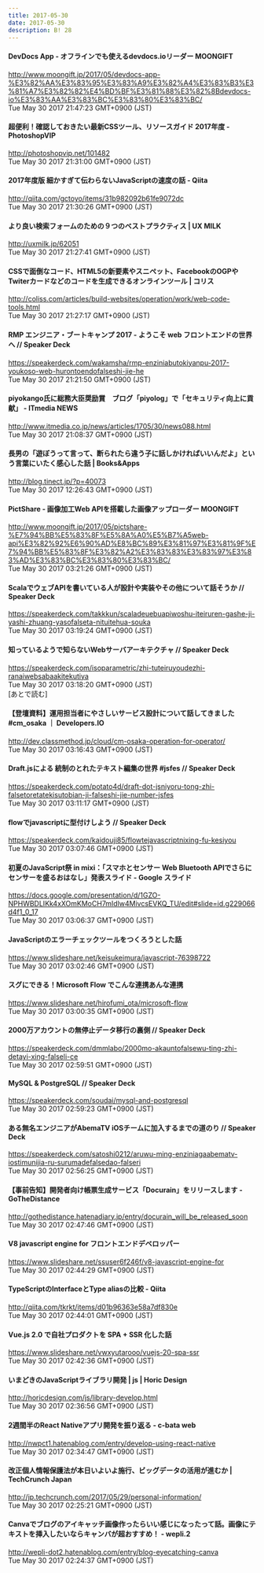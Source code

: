 ```yaml
---
title: 2017-05-30
date: 2017-05-30
description: B! 28
---
```


#### DevDocs App - オフラインでも使えるdevdocs.ioリーダー MOONGIFT
http://www.moongift.jp/2017/05/devdocs-app-%E3%82%AA%E3%83%95%E3%83%A9%E3%82%A4%E3%83%B3%E3%81%A7%E3%82%82%E4%BD%BF%E3%81%88%E3%82%8Bdevdocs-io%E3%83%AA%E3%83%BC%E3%83%80%E3%83%BC/<br>
Tue May 30 2017 21:47:23 GMT+0900 (JST)<br>


#### 超便利！確認しておきたい最新CSSツール、リソースガイド 2017年度 - PhotoshopVIP
http://photoshopvip.net/101482<br>
Tue May 30 2017 21:31:00 GMT+0900 (JST)<br>


#### 2017年度版 細かすぎて伝わらないJavaScriptの速度の話 - Qiita
http://qiita.com/gctoyo/items/31b982092b61fe9072dc<br>
Tue May 30 2017 21:30:26 GMT+0900 (JST)<br>


#### より良い検索フォームのための９つのベストプラクティス | UX MILK
http://uxmilk.jp/62051<br>
Tue May 30 2017 21:27:41 GMT+0900 (JST)<br>


####   CSSで面倒なコード、HTML5の新要素やスニペット、FacebookのOGPやTwiterカードなどのコードを生成できるオンラインツール | コリス
http://coliss.com/articles/build-websites/operation/work/web-code-tools.html<br>
Tue May 30 2017 21:27:17 GMT+0900 (JST)<br>


#### RMP エンジニア・ブートキャンプ 2017 - ようこそ web フロントエンドの世界へ // Speaker Deck
https://speakerdeck.com/wakamsha/rmp-enziniabutokiyanpu-2017-youkoso-web-hurontoendofalseshi-jie-he<br>
Tue May 30 2017 21:21:50 GMT+0900 (JST)<br>


####  piyokango氏に総務大臣奨励賞　ブログ「piyolog」で「セキュリティ向上に貢献」 - ITmedia NEWS
http://www.itmedia.co.jp/news/articles/1705/30/news088.html<br>
Tue May 30 2017 21:08:37 GMT+0900 (JST)<br>


#### 長男の「遊ぼうって言って、断られたら違う子に話しかければいいんだよ」という言葉にいたく感心した話 | Books&Apps
http://blog.tinect.jp/?p=40073<br>
Tue May 30 2017 12:26:43 GMT+0900 (JST)<br>


#### PictShare - 画像加工Web APIを搭載した画像アップローダー MOONGIFT
http://www.moongift.jp/2017/05/pictshare-%E7%94%BB%E5%83%8F%E5%8A%A0%E5%B7%A5web-api%E3%82%92%E6%90%AD%E8%BC%89%E3%81%97%E3%81%9F%E7%94%BB%E5%83%8F%E3%82%A2%E3%83%83%E3%83%97%E3%83%AD%E3%83%BC%E3%83%80%E3%83%BC/<br>
Tue May 30 2017 03:21:26 GMT+0900 (JST)<br>


#### ScalaでウェブAPIを書いている人が設計や実装やその他について話そうか // Speaker Deck
https://speakerdeck.com/takkkun/scaladeuebuapiwoshu-iteiruren-gashe-ji-yashi-zhuang-yasofalseta-nituitehua-souka<br>
Tue May 30 2017 03:19:24 GMT+0900 (JST)<br>


#### 知っているようで知らないWebサーバアーキテクチャ // Speaker Deck
https://speakerdeck.com/isoparametric/zhi-tuteiruyoudezhi-ranaiwebsabaakitekutiya<br>
Tue May 30 2017 03:18:20 GMT+0900 (JST)<br>
[あとで読む]


#### 【登壇資料】運用担当者にやさしいサービス設計について話してきました #cm_osaka ｜ Developers.IO
http://dev.classmethod.jp/cloud/cm-osaka-operation-for-operator/<br>
Tue May 30 2017 03:16:43 GMT+0900 (JST)<br>


#### Draft.jsによる 統制のとれたテキスト編集の世界 #jsfes // Speaker Deck
https://speakerdeck.com/potato4d/draft-dot-jsniyoru-tong-zhi-falsetoretatekisutobian-ji-falseshi-jie-number-jsfes<br>
Tue May 30 2017 03:11:17 GMT+0900 (JST)<br>


#### flowでjavascriptに型付けしよう // Speaker Deck
https://speakerdeck.com/kaidouji85/flowtejavascriptnixing-fu-kesiyou<br>
Tue May 30 2017 03:07:46 GMT+0900 (JST)<br>


#### 初夏のJavaScript祭 in mixi：「スマホとセンサー Web Bluetooth APIでさらにセンサーを盛るおはなし」発表スライド - Google スライド
https://docs.google.com/presentation/d/1GZO-NPHWBDLIKk4xXOmKMoCH7mIdlw4MivcsEVKQ_TU/edit#slide=id.g229066d4f1_0_17<br>
Tue May 30 2017 03:06:37 GMT+0900 (JST)<br>


#### JavaScriptのエラーチェックツールをつくろうとした話
https://www.slideshare.net/keisukeimura/javascript-76398722<br>
Tue May 30 2017 03:02:46 GMT+0900 (JST)<br>


#### スグにできる！Microsoft Flow でこんな連携あんな連携
https://www.slideshare.net/hirofumi_ota/microsoft-flow<br>
Tue May 30 2017 03:00:35 GMT+0900 (JST)<br>


#### 2000万アカウントの無停止データ移行の裏側 // Speaker Deck
https://speakerdeck.com/dmmlabo/2000mo-akauntofalsewu-ting-zhi-detayi-xing-falseli-ce<br>
Tue May 30 2017 02:59:51 GMT+0900 (JST)<br>


#### MySQL & PostgreSQL // Speaker Deck
https://speakerdeck.com/soudai/mysql-and-postgresql<br>
Tue May 30 2017 02:59:23 GMT+0900 (JST)<br>


#### ある無名エンジニアがAbemaTV iOSチームに加入するまでの道のり // Speaker Deck
https://speakerdeck.com/satoshi0212/aruwu-ming-enziniagaabematv-iostimunijia-ru-surumadefalsedao-falseri<br>
Tue May 30 2017 02:56:25 GMT+0900 (JST)<br>


#### 【事前告知】開発者向け帳票生成サービス「Docurain」をリリースします - GoTheDistance
http://gothedistance.hatenadiary.jp/entry/docurain_will_be_released_soon<br>
Tue May 30 2017 02:47:46 GMT+0900 (JST)<br>


#### V8 javascript engine for フロントエンドデベロッパー
https://www.slideshare.net/ssuser6f246f/v8-javascript-engine-for<br>
Tue May 30 2017 02:44:29 GMT+0900 (JST)<br>


#### TypeScriptのInterfaceとType aliasの比較 - Qiita
http://qiita.com/tkrkt/items/d01b96363e58a7df830e<br>
Tue May 30 2017 02:44:01 GMT+0900 (JST)<br>


#### Vue.js 2.0 で自社プロダクトを SPA + SSR 化した話
https://www.slideshare.net/vwxyutarooo/vuejs-20-spa-ssr<br>
Tue May 30 2017 02:42:36 GMT+0900 (JST)<br>


#### いまどきのJavaScriptライブラリ開発 | js | Horic Design
http://horicdesign.com/js/library-develop.html<br>
Tue May 30 2017 02:36:56 GMT+0900 (JST)<br>


#### 2週間半のReact Nativeアプリ開発を振り返る - c-bata web
http://nwpct1.hatenablog.com/entry/develop-using-react-native<br>
Tue May 30 2017 02:34:47 GMT+0900 (JST)<br>


#### 改正個人情報保護法が本日いよいよ施行、ビッグデータの活用が進むか  |  TechCrunch Japan
http://jp.techcrunch.com/2017/05/29/personal-information/<br>
Tue May 30 2017 02:25:21 GMT+0900 (JST)<br>


#### Canvaでブログのアイキャッチ画像作ったらいい感じになったって話。画像にテキストを挿入したいならキャンバが超おすすめ！ - wepli.2
http://wepli-dot2.hatenablog.com/entry/blog-eyecatching-canva<br>
Tue May 30 2017 02:24:37 GMT+0900 (JST)<br>


